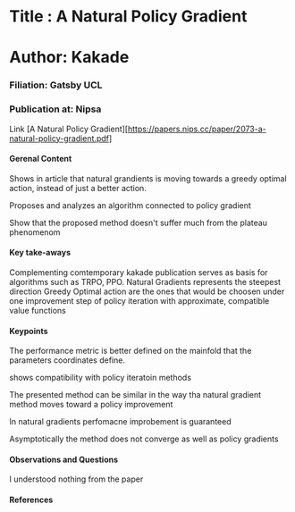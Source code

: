 # Title : A Natural Policy Gradient

# Author: Kakade
### Filiation: Gatsby UCL
### Publication at: Nipsa
Link [A Natural Policy Gradient][https://papers.nips.cc/paper/2073-a-natural-policy-gradient.pdf]

#### Gerenal Content

Shows in article that natural grandients is moving towards a greedy optimal action,
instead of just a better action.

Proposes and analyzes an algorithm connected to policy gradient

Show that the proposed method doesn't suffer much from the plateau phenomenom

#### Key take-aways
Complementing comtemporary kakade publication serves as basis for algorithms such as TRPO,
PPO.
Natural Gradients represents the steepest direction
Greedy Optimal action are the ones that would be choosen under one improvement step of
policy iteration with approximate, compatible value functions

#### Keypoints

The performance metric is better defined on the mainfold that the parameters coordinates
define.

shows compatibility with policy iteratoin methods

The presented method can be similar in the way tha natural gradient method moves toward
a policy improvement

In natural gradients perfomacne improbement is guaranteed

Asymptotically the method does not converge as well as policy gradients

#### Observations and Questions

I understood nothing from the paper

#### References



